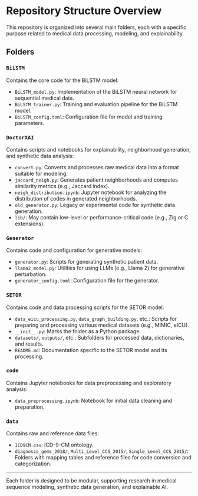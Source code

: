 # Repository Structure Overview

This repository is organized into several main folders, each with a specific purpose related to medical data processing, modeling, and explainability.

## Folders

### `BiLSTM`
Contains the core code for the BiLSTM model:
- `BiLSTM_model.py`: Implementation of the BiLSTM neural network for sequential medical data.
- `BiLSTM_trainer.py`: Training and evaluation pipeline for the BiLSTM model.
- `BiLSTM_config.toml`: Configuration file for model and training parameters.

### `DoctorXAI`
Contains scripts and notebooks for explainability, neighborhood generation, and synthetic data analysis:
- `convert.py`: Converts and processes raw medical data into a format suitable for modeling.
- `jaccard_neigh.py`: Generates patient neighborhoods and computes similarity metrics (e.g., Jaccard index).
- `neigh_distribution.ipynb`: Jupyter notebook for analyzing the distribution of codes in generated neighborhoods.
- `old_generator.py`: Legacy or experimental code for synthetic data generation.
- `lib/`: May contain low-level or performance-critical code (e.g., Zig or C extensions).

### `Generator`
Contains code and configuration for generative models:
- `generator.py`: Scripts for generating synthetic patient data.
- `llama2_model.py`: Utilities for using LLMs (e.g., Llama 2) for generative perturbation.
- `generator_config.toml`: Configuration file for the generator.

### `SETOR`
Contains code and data processing scripts for the SETOR model:
- `data_eicu_processing.py`, `data_graph_building.py`, etc.: Scripts for preparing and processing various medical datasets (e.g., MIMIC, eICU).
- `__init__.py`: Marks the folder as a Python package.
- `datasets/`, `outputs/`, etc.: Subfolders for processed data, dictionaries, and results.
- `README.md`: Documentation specific to the SETOR model and its processing.

### `code`
Contains Jupyter notebooks for data preprocessing and exploratory analysis:
- `data_preprocessing.ipynb`: Notebook for initial data cleaning and preparation.

### `data`
Contains raw and reference data files:
- `ICD9CM.csv`: ICD-9-CM ontology.
- `diagnosis_gems_2018/`, `Multi_Level_CCS_2015/`, `Single_Level_CCS_2015/`: Folders with mapping tables and reference files for code conversion and categorization.

---

Each folder is designed to be modular, supporting research in medical sequence modeling, synthetic data generation, and explainable AI.